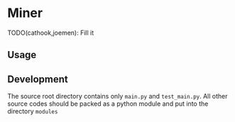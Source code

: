 # Miner

TODO(cathook,joemen): Fill it

## Usage

## Development

The source root directory contains only `main.py` and `test_main.py`.
All other source codes should be packed as a python module and put
into the directory `modules`
